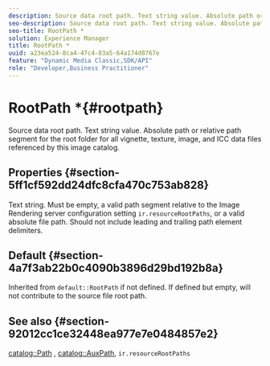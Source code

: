 ```yaml
---
description: Source data root path. Text string value. Absolute path or relative path segment for the root folder for all vignette, texture, image, and ICC data files referenced by this image catalog.
seo-description: Source data root path. Text string value. Absolute path or relative path segment for the root folder for all vignette, texture, image, and ICC data files referenced by this image catalog.
seo-title: RootPath *
solution: Experience Manager
title: RootPath *
uuid: a23ea524-8ca4-47c4-83a5-64a174d8767e
feature: "Dynamic Media Classic,SDK/API"
role: "Developer,Business Practitioner"
---
```


# RootPath *{#rootpath}

Source data root path. Text string value. Absolute path or relative path segment for the root folder for all vignette, texture, image, and ICC data files referenced by this image catalog.

## Properties {#section-5ff1cf592dd24dfc8cfa470c753ab828}

Text string. Must be empty, a valid path segment relative to the Image Rendering server configuration setting `ir.resourceRootPaths`, or a valid absolute file path. Should not include leading and trailing path element delimiters.

## Default {#section-4a7f3ab22b0c4090b3896d29bd192b8a}

Inherited from `default::RootPath` if not defined. If defined but empty, will not contribute to the source file root path.

## See also {#section-92012cc1ce32448ea977e7e0484857e2}

[catalog::Path](../../../../../ir-api/material-cat/image-rendering-api-ref/c-ir-material-catalog/c-ir-material-data-reference/r-ir-path.md#reference-59ebb624250a4965ad1737578a2ab590) , [catalog::AuxPath](../../../../../ir-api/material-cat/image-rendering-api-ref/c-ir-material-catalog/c-ir-material-data-reference/r-ir-auxpath.md#reference-943ad5ee3c3b4b06bbcbb005db0dc969), `ir.resourceRootPaths` 
